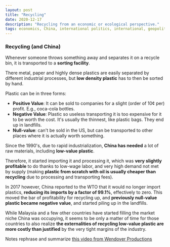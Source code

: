 ```yaml
---
layout: post
title: "Recycling"
date: 2020-12-17
description: "Recycling from an economic or ecological perspective."
tags: economics, China, international politics, international, geopolitics, externality, logistics
---
```

### Recycling (and China)

Whenever someone throws something away and separates it on a recycle bin, it is transported to a **sorting facility**.

There metal, paper and highly dense plastics are easily separated by different industrial processes, but **low density plastic** has to then be sorted by hand.

Plastic can be in three forms:

-   **Positive Value**: It can be sold to companies for a slight (order of 10¢ per) profit. E.g., coca-cola bottles.
-   **Negative Value**: Plastic so useless transporting it is too expensive for it to be worth the cost. It's usually the thinnest, like plastic bags. They end up in landfills.
-   **Null-value**: can't be sold in the US, but can be transported to other places where it is actually worth something.

Since the 1990's, due to rapid industrialization, **China has needed** a lot of raw materials, including **low-value plastic**.

Therefore, it started importing it and processing it, which was **very slightly profitable** to do thanks to low-wage labor, and very high demand not met by supply (making **plastic from scratch with oil is usually cheaper than recycling** due to processing and transporting fees).

In 2017 however, China reported to the WTO that it would no longer import plastics, **reducing its imports by a factor of 99.1%**, effectively to zero. This moved the bar of profitability for recycling up, and **previously null-value plastic became negative value**, and started piling up in the landfills.

While Malaysia and a few other countries have started filling the market niche China was occupying, it seems to be only a matter of time for those countries to also realize **the externalities of recycling low-value plastic are more costly than justified** by the very tight margins of the industry.

Notes rephrase and summarize [this video from Wendover Productions](https://www.youtube.com/watch?v=KXRtNwUju5g)

